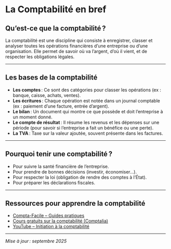# La Comptabilité en bref

## Qu’est-ce que la comptabilité ?

La comptabilité est une discipline qui consiste à enregistrer, classer et analyser toutes les opérations financières d’une entreprise ou d’une organisation. Elle permet de savoir où va l’argent, d’où il vient, et de respecter les obligations légales.

---

## Les bases de la comptabilité

- **Les comptes** : Ce sont des catégories pour classer les opérations (ex : banque, caisse, achats, ventes).
- **Les écritures** : Chaque opération est notée dans un journal comptable (ex : paiement d’une facture, entrée d’argent).
- **Le bilan** : Un document qui montre ce que possède et doit l’entreprise à un moment donné.
- **Le compte de résultat** : Il résume les revenus et les dépenses sur une période (pour savoir si l’entreprise a fait un bénéfice ou une perte).
- **La TVA** : Taxe sur la valeur ajoutée, souvent présente dans les factures.

---

## Pourquoi tenir une comptabilité ?

- Pour suivre la santé financière de l’entreprise.
- Pour prendre de bonnes décisions (investir, économiser…).
- Pour respecter la loi (obligation de rendre des comptes à l’État).
- Pour préparer les déclarations fiscales.

---

## Ressources pour apprendre la comptabilité

- [Compta-Facile – Guides pratiques](https://www.compta-facile.com/)
- [Cours gratuits sur la comptabilité (Comptalia)](https://www.comptalia.com/formations/comptabilite)
- [YouTube – Initiation à la comptabilité](https://www.youtube.com/results?search_query=initiation+comptabilite)

---

*Mise à jour : septembre 2025*